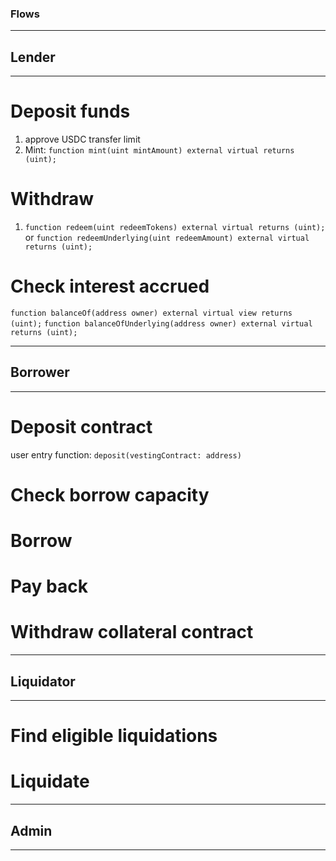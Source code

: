 ### Flows

--------------------------------------------------
## Lender
--------------------------------------------------

# Deposit funds

1. approve USDC transfer limit
2. Mint: ```function mint(uint mintAmount) external virtual returns (uint);```


# Withdraw

1.    ```function redeem(uint redeemTokens) external virtual returns (uint);```
  or  ```function redeemUnderlying(uint redeemAmount) external virtual returns (uint);```


# Check interest accrued

```function balanceOf(address owner) external virtual view returns (uint);```
```function balanceOfUnderlying(address owner) external virtual returns (uint);```


--------------------------------------------------
## Borrower
--------------------------------------------------

# Deposit contract

user entry function: ```deposit(vestingContract: address)```



# Check borrow capacity


# Borrow

# Pay back



# Withdraw collateral contract



--------------------------------------------------
## Liquidator
--------------------------------------------------

# Find eligible liquidations


# Liquidate



--------------------------------------------------
## Admin
--------------------------------------------------

